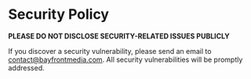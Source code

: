 # Security Policy

**PLEASE DO NOT DISCLOSE SECURITY-RELATED ISSUES PUBLICLY**

If you discover a security vulnerability, please send an email to contact@bayfrontmedia.com. All security vulnerabilities will be promptly addressed.